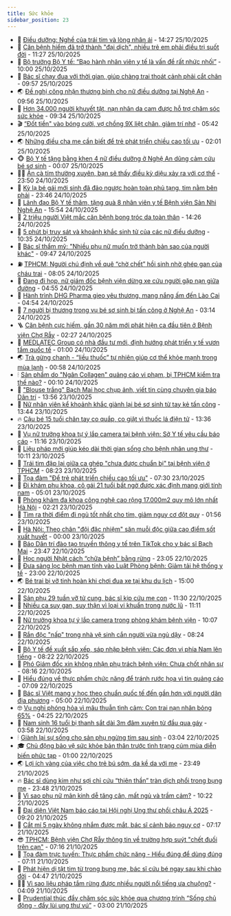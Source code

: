 ```yaml
---
title: Sức khỏe
sidebar_position: 23
---
```


<!-- dantri-suc-khoe:START -->
- 🤔 [Điều dưỡng: Nghề của trái tim và lòng nhân ái](https://dantri.com.vn/suc-khoe/dieu-duong-nghe-cua-trai-tim-va-long-nhan-ai-20251025203925936.htm) - 14:27 25/10/2025
- 🚦 [Căn bệnh hiểm đã trở thành &quot;đại dịch&quot;, nhiều trẻ em phải điều trị suốt đời](https://dantri.com.vn/suc-khoe/can-benh-hiem-da-tro-thanh-dai-dich-nhieu-tre-em-phai-dieu-tri-suot-doi-20251025154447423.htm) - 11:27 25/10/2025
- 🤖 [Bộ trưởng Bộ Y tế: “Bạo hành nhân viên y tế là vấn đề rất nhức nhối”](https://dantri.com.vn/suc-khoe/bo-truong-bo-y-te-bao-hanh-nhan-vien-y-te-la-van-de-rat-nhuc-nhoi-20251025155109739.htm) - 10:00 25/10/2025
- 🐻 [Bác sĩ chạy đua với thời gian, giúp chàng trai thoát cảnh phải cắt chân](https://dantri.com.vn/suc-khoe/bac-si-chay-dua-voi-thoi-gian-giup-chang-trai-thoat-canh-phai-cat-chan-20251025090817172.htm) - 09:57 25/10/2025
- 🌏 [Đề nghị công nhận thương binh cho nữ điều dưỡng tại Nghệ An](https://dantri.com.vn/suc-khoe/de-nghi-cong-nhan-thuong-binh-cho-nu-dieu-duong-tai-nghe-an-20251025075804078.htm) - 09:56 25/10/2025
- 👺 [Hơn 34.000 người khuyết tật, nạn nhân da cam được hỗ trợ chăm sóc sức khỏe](https://dantri.com.vn/suc-khoe/hon-34000-nguoi-khuyet-tat-nan-nhan-da-cam-duoc-ho-tro-cham-soc-suc-khoe-20251025161748126.htm) - 09:34 25/10/2025
- 🎬 [“Đốt tiền&quot; vào bóng cười, vợ chồng 9X liệt chân, giảm trí nhớ](https://dantri.com.vn/suc-khoe/dot-tien-vao-bong-cuoi-vo-chong-9x-liet-chan-giam-tri-nho-20251025105121611.htm) - 05:42 25/10/2025
- 🌏 [Những điều cha mẹ cần biết để trẻ phát triển chiều cao tối ưu](https://dantri.com.vn/suc-khoe/nhung-dieu-cha-me-can-biet-de-tre-phat-trien-chieu-cao-toi-uu-20251024165644705.htm) - 02:01 25/10/2025
- 🐵 [Bộ Y tế tặng bằng khen 4 nữ điều dưỡng ở Nghệ An dũng cảm cứu bé sơ sinh](https://dantri.com.vn/suc-khoe/bo-y-te-tang-bang-khen-4-nu-dieu-duong-o-nghe-an-dung-cam-cuu-be-so-sinh-20251025070100561.htm) - 00:07 25/10/2025
- 👨‍🏫 [Ăn cà tím thường xuyên, bạn sẽ thấy điều kỳ diệu xảy ra với cơ thể](https://dantri.com.vn/suc-khoe/an-ca-tim-thuong-xuyen-ban-se-thay-dieu-ky-dieu-xay-ra-voi-co-the-20251024112817226.htm) - 23:50 24/10/2025
- 🤗 [Kỳ lạ bé gái mới sinh đã đảo ngược hoàn toàn phủ tạng, tim nằm bên phải](https://dantri.com.vn/suc-khoe/ky-la-be-gai-moi-sinh-da-dao-nguoc-hoan-toan-phu-tang-tim-nam-ben-phai-20251025015110308.htm) - 23:46 24/10/2025
- 🫶 [Lãnh đạo Bộ Y tế thăm, tặng quà 8 nhân viên y tế Bệnh viện Sản Nhi Nghệ An](https://dantri.com.vn/suc-khoe/lanh-dao-bo-y-te-tham-tang-qua-8-nhan-vien-y-te-benh-vien-san-nhi-nghe-an-20251024174854991.htm) - 15:54 24/10/2025
- 🙉 [2 triệu người Việt mắc căn bệnh bong tróc da toàn thân](https://dantri.com.vn/suc-khoe/2-trieu-nguoi-viet-mac-can-benh-bong-troc-da-toan-than-20251024205225991.htm) - 14:26 24/10/2025
- 🦅 [5 phút bị truy sát và khoảnh khắc sinh tử của các nữ điều dưỡng](https://dantri.com.vn/suc-khoe/5-phut-bi-truy-sat-va-khoanh-khac-sinh-tu-cua-cac-nu-dieu-duong-20251024165609594.htm) - 10:35 24/10/2025
- 🐘 [Bác sĩ thẩm mỹ: &quot;Nhiều phụ nữ muốn trở thành bản sao của người khác&quot;](https://dantri.com.vn/suc-khoe/bac-si-tham-my-nhieu-phu-nu-muon-tro-thanh-ban-sao-cua-nguoi-khac-20251024115325056.htm) - 09:47 24/10/2025
- ⛽️ [TPHCM: Người chú định về quê “chờ chết” hồi sinh nhờ ghép gan của cháu trai](https://dantri.com.vn/suc-khoe/tphcm-nguoi-chu-dinh-ve-que-cho-chet-hoi-sinh-nho-ghep-gan-cua-chau-trai-20251024145548489.htm) - 08:05 24/10/2025
- 🤡 [Đang đi họp, nữ giám đốc bệnh viện dừng xe cứu người gặp nạn giữa đường](https://dantri.com.vn/suc-khoe/dang-di-hop-nu-giam-doc-benh-vien-dung-xe-cuu-nguoi-gap-nan-giua-duong-20251024112335665.htm) - 04:55 24/10/2025
- 💼 [Hành trình DHG Pharma gieo yêu thương, mang nắng ấm đến Lào Cai](https://dantri.com.vn/suc-khoe/hanh-trinh-dhg-pharma-gieo-yeu-thuong-mang-nang-am-den-lao-cai-20251024114959632.htm) - 04:54 24/10/2025
- 🤔 [7 người bị thương trong vụ bé sơ sinh bị tấn công ở Nghệ An](https://dantri.com.vn/suc-khoe/7-nguoi-bi-thuong-trong-vu-be-so-sinh-bi-tan-cong-o-nghe-an-20251024093041328.htm) - 03:14 24/10/2025
- 🪜 [Căn bệnh cực hiếm, gần 30 năm mới phát hiện ca đầu tiên ở Bệnh viện Chợ Rẫy](https://dantri.com.vn/suc-khoe/can-benh-cuc-hiem-gan-30-nam-moi-phat-hien-ca-dau-tien-o-benh-vien-cho-ray-20251023145810394.htm) - 02:27 24/10/2025
- 📝 [MEDLATEC Group có nhà đầu tư mới, định hướng phát triển y tế vươn tầm quốc tế](https://dantri.com.vn/suc-khoe/medlatec-group-co-nha-dau-tu-moi-dinh-huong-phat-trien-y-te-vuon-tam-quoc-te-20251024075310010.htm) - 01:00 24/10/2025
- 🌏 [Trà gừng chanh - “liều thuốc” tự nhiên giúp cơ thể khỏe mạnh trong mùa lạnh](https://dantri.com.vn/suc-khoe/tra-gung-chanh-lieu-thuoc-tu-nhien-giup-co-the-khoe-manh-trong-mua-lanh-20251023204815857.htm) - 00:58 24/10/2025
- 🕯 [Sản phẩm do &quot;Ngân Collagen&quot; quảng cáo vi phạm, bị TPHCM kiểm tra thế nào?](https://dantri.com.vn/suc-khoe/san-pham-do-ngan-collagen-quang-cao-vi-pham-bi-tphcm-kiem-tra-the-nao-20251020142409290.htm) - 00:10 24/10/2025
- 🦍 [&quot;Blouse trắng&quot; Bạch Mai học chụp ảnh, viết tin cùng chuyên gia báo Dân trí](https://dantri.com.vn/suc-khoe/blouse-trang-bach-mai-hoc-chup-anh-viet-tin-cung-chuyen-gia-bao-dan-tri-20251023195406074.htm) - 13:56 23/10/2025
- 🌈 [Nữ nhân viên kể khoảnh khắc giành lại bé sơ sinh từ tay kẻ tấn công](https://dantri.com.vn/suc-khoe/nu-nhan-vien-ke-khoanh-khac-gianh-lai-be-so-sinh-tu-tay-ke-tan-cong-20251023200932887.htm) - 13:44 23/10/2025
- 🔥 [Cậu bé 15 tuổi chân tay co quắp, co giật vì thuốc lá điện tử](https://dantri.com.vn/suc-khoe/cau-be-15-tuoi-chan-tay-co-quap-co-giat-vi-thuoc-la-dien-tu-20251023193529990.htm) - 13:36 23/10/2025
- 🌊 [Vụ nữ trưởng khoa tự ý lắp camera tại bệnh viện: Sở Y tế yêu cầu báo cáo](https://dantri.com.vn/suc-khoe/vu-nu-truong-khoa-tu-y-lap-camera-tai-benh-vien-so-y-te-yeu-cau-bao-cao-20251023164436369.htm) - 11:16 23/10/2025
- 🚦 [Liệu pháp mới giúp kéo dài thời gian sống cho bệnh nhân ung thư](https://dantri.com.vn/suc-khoe/lieu-phap-moi-giup-keo-dai-thoi-gian-song-cho-benh-nhan-ung-thu-20251023164819000.htm) - 10:11 23/10/2025
- 🤖 [Trái tim đập lại giữa ca ghép &quot;chưa được chuẩn bị&quot; tại bệnh viện ở TPHCM](https://dantri.com.vn/suc-khoe/trai-tim-dap-lai-giua-ca-ghep-chua-duoc-chuan-bi-tai-benh-vien-o-tphcm-20251023150631238.htm) - 08:23 23/10/2025
- 🤡 [Tọa đàm &quot;Để trẻ phát triển chiều cao tối ưu&quot;](https://dantri.com.vn/suc-khoe/toa-dam-de-tre-phat-trien-chieu-cao-toi-uu-20251022110735242.htm) - 07:30 23/10/2025
- 💂 [Đi khám phụ khoa, cô gái 21 tuổi bất ngờ được xác định mang giới tính nam](https://dantri.com.vn/suc-khoe/di-kham-phu-khoa-co-gai-21-tuoi-bat-ngo-duoc-xac-dinh-mang-gioi-tinh-nam-20251023120123186.htm) - 05:01 23/10/2025
- 🦄 [Phòng khám đa khoa công nghệ cao rộng 17.000m2 quy mô lớn nhất Hà Nội](https://dantri.com.vn/suc-khoe/phong-kham-da-khoa-cong-nghe-cao-rong-17000m2-quy-mo-lon-nhat-ha-noi-20251023090607300.htm) - 02:21 23/10/2025
- 🧠 [Tìm ra thời điểm đi ngủ tốt nhất cho tim, giảm nguy cơ đột quỵ](https://dantri.com.vn/suc-khoe/tim-ra-thoi-diem-di-ngu-tot-nhat-cho-tim-giam-nguy-co-dot-quy-20251023070133064.htm) - 01:56 23/10/2025
- 🤖 [Hà Nội: Theo chân &quot;đội đặc nhiệm&quot; săn muỗi độc giữa cao điểm sốt xuất huyết](https://dantri.com.vn/suc-khoe/ha-noi-theo-chan-doi-dac-nhiem-san-muoi-doc-giua-cao-diem-sot-xuat-huyet-20251022183454342.htm) - 00:00 23/10/2025
- 💼 [Báo Dân trí đào tạo truyền thông y tế trên TikTok cho y bác sĩ Bạch Mai](https://dantri.com.vn/suc-khoe/bao-dan-tri-dao-tao-truyen-thong-y-te-tren-tiktok-cho-y-bac-si-bach-mai-20251022233200109.htm) - 23:47 22/10/2025
- 🧰 [Học người Nhật cách “chữa bệnh” bằng rừng](https://dantri.com.vn/suc-khoe/hoc-nguoi-nhat-cach-chua-benh-bang-rung-20251022204554586.htm) - 23:05 22/10/2025
- 🎉 [Đưa sàng lọc bệnh mạn tính vào Luật Phòng bệnh: Giảm tải hệ thống y tế](https://dantri.com.vn/suc-khoe/dua-sang-loc-benh-man-tinh-vao-luat-phong-benh-giam-tai-he-thong-y-te-20251022223349955.htm) - 23:00 22/10/2025
- 🌏 [Bé trai bị vỡ tinh hoàn khi chơi đua xe tại khu du lịch](https://dantri.com.vn/suc-khoe/be-trai-bi-vo-tinh-hoan-khi-choi-dua-xe-tai-khu-du-lich-20251022203834099.htm) - 15:00 22/10/2025
- 📝 [Sản phụ 29 tuần vỡ tử cung, bác sĩ kịp cứu mẹ con](https://dantri.com.vn/suc-khoe/san-phu-29-tuan-vo-tu-cung-bac-si-kip-cuu-me-con-20251022170620566.htm) - 11:30 22/10/2025
- 🧠 [Nhiều ca suy gan, suy thận vì loại vi khuẩn trong nước lũ](https://dantri.com.vn/suc-khoe/nhieu-ca-suy-gan-suy-than-vi-loai-vi-khuan-trong-nuoc-lu-20251022161258839.htm) - 11:11 22/10/2025
- 🚀 [Nữ trưởng khoa tự ý lắp camera trong phòng khám bệnh viện](https://dantri.com.vn/suc-khoe/nu-truong-khoa-tu-y-lap-camera-trong-phong-kham-benh-vien-20251022154551679.htm) - 10:07 22/10/2025
- 💯 [Rắn độc &quot;nấp&quot; trong nhà vệ sinh cắn người vừa ngủ dậy](https://dantri.com.vn/suc-khoe/ran-doc-nap-trong-nha-ve-sinh-can-nguoi-vua-ngu-day-20251022145804814.htm) - 08:24 22/10/2025
- 🫶 [Bộ Y tế đề xuất sắp xếp, sáp nhập bệnh viện: Các đơn vị phía Nam lên tiếng](https://dantri.com.vn/suc-khoe/bo-y-te-de-xuat-sap-xep-sap-nhap-benh-vien-cac-don-vi-phia-nam-len-tieng-20251022140638645.htm) - 08:22 22/10/2025
- 👹 [Phó Giám đốc xin không nhận phụ trách bệnh viện: Chưa chốt nhân sự](https://dantri.com.vn/suc-khoe/pho-giam-doc-xin-khong-nhan-phu-trach-benh-vien-chua-chot-nhan-su-20251022132923322.htm) - 08:16 22/10/2025
- 🤩 [Hiểu đúng về thực phẩm chức năng để tránh rước họa vì tin quảng cáo](https://dantri.com.vn/suc-khoe/hieu-dung-ve-thuc-pham-chuc-nang-de-tranh-ruoc-hoa-vi-tin-quang-cao-20251022105024745.htm) - 07:09 22/10/2025
- 🌊 [Bác sĩ Việt mang y học theo chuẩn quốc tế đến gần hơn với người dân địa phương](https://dantri.com.vn/suc-khoe/bac-si-viet-mang-y-hoc-theo-chuan-quoc-te-den-gan-hon-voi-nguoi-dan-dia-phuong-20251022110900808.htm) - 05:00 22/10/2025
- 🤓 [Vụ nghi phóng hỏa vì mâu thuẫn tình cảm: Con trai nạn nhân bỏng 65%](https://dantri.com.vn/suc-khoe/vu-nghi-phong-hoa-vi-mau-thuan-tinh-cam-con-trai-nan-nhan-bong-65-20251022111518563.htm) - 04:25 22/10/2025
- 🌝 [Nam sinh 16 tuổi bị thanh sắt dài 3m đâm xuyên từ đầu qua gáy](https://dantri.com.vn/suc-khoe/nam-sinh-16-tuoi-bi-thanh-sat-dai-3m-dam-xuyen-tu-dau-qua-gay-20251022105200189.htm) - 03:58 22/10/2025
- 🕯 [Giành lại sự sống cho sản phụ ngừng tim sau sinh](https://dantri.com.vn/suc-khoe/gianh-lai-su-song-cho-san-phu-ngung-tim-sau-sinh-20251022095305220.htm) - 03:04 22/10/2025
- 🎓 [Chủ động bảo vệ sức khỏe bản thân trước tình trạng cúm mùa diễn biến phức tạp](https://dantri.com.vn/suc-khoe/chu-dong-bao-ve-suc-khoe-ban-than-truoc-tinh-trang-cum-mua-dien-bien-phuc-tap-20251021224211896.htm) - 01:00 22/10/2025
- 🌏 [Lợi ích vàng của việc cho trẻ bú sớm, da kề da với mẹ](https://dantri.com.vn/suc-khoe/loi-ich-vang-cua-viec-cho-tre-bu-som-da-ke-da-voi-me-20251021215050649.htm) - 23:49 21/10/2025
- 🔥 [Bác sĩ dùng kim như sợi chỉ cứu “thiên thần” tràn dịch phổi trong bụng mẹ](https://dantri.com.vn/suc-khoe/bac-si-dung-kim-nhu-soi-chi-cuu-thien-than-tran-dich-phoi-trong-bung-me-20251016190905591.htm) - 23:48 21/10/2025
- 📝 [Vì sao phụ nữ mãn kinh dễ tăng cân, mất ngủ và trầm cảm?](https://dantri.com.vn/suc-khoe/vi-sao-phu-nu-man-kinh-de-tang-can-mat-ngu-va-tram-cam-20251021152434250.htm) - 10:22 21/10/2025
- 🧠 [Đại diện Việt Nam báo cáo tại Hội nghị Ung thư phổi châu Á 2025](https://dantri.com.vn/suc-khoe/dai-dien-viet-nam-bao-cao-tai-hoi-nghi-ung-thu-phoi-chau-a-2025-20251021155732179.htm) - 09:20 21/10/2025
- 🦅 [Cắt mí 5 ngày không nhắm được mắt, bác sĩ cảnh báo nguy cơ](https://dantri.com.vn/suc-khoe/cat-mi-5-ngay-khong-nham-duoc-mat-bac-si-canh-bao-nguy-co-20251021121237967.htm) - 07:17 21/10/2025
- 😎 [TPHCM: Bệnh viện Chợ Rẫy thông tin về trường hợp suýt &quot;chết đuối trên cạn&quot;](https://dantri.com.vn/suc-khoe/tphcm-benh-vien-cho-ray-thong-tin-ve-truong-hop-suyt-chet-duoi-tren-can-20251021124531479.htm) - 07:16 21/10/2025
- 🎉 [Tọa đàm trực tuyến: Thực phẩm chức năng - Hiểu đúng để dùng đúng](https://dantri.com.vn/suc-khoe/toa-dam-truc-tuyen-thuc-pham-chuc-nang-hieu-dung-de-dung-dung-20251020172042471.htm) - 07:11 21/10/2025
- 🫣 [Phát hiện dị tật tim từ trong bụng mẹ, bác sĩ cứu bé ngay sau khi chào đời](https://dantri.com.vn/suc-khoe/phat-hien-di-tat-tim-tu-trong-bung-me-bac-si-cuu-be-ngay-sau-khi-chao-doi-20251021113925671.htm) - 04:47 21/10/2025
- 🧑‍🏫 [Vì sao liệu pháp tắm rừng được nhiều người nổi tiếng ưa chuộng?](https://dantri.com.vn/suc-khoe/vi-sao-lieu-phap-tam-rung-duoc-nhieu-nguoi-noi-tieng-ua-chuong-20251021105223248.htm) - 04:09 21/10/2025
- 🥷 [Prudential thúc đẩy chăm sóc sức khỏe qua chương trình “Sống chủ động - đẩy lùi ung thư vú”](https://dantri.com.vn/suc-khoe/prudential-thuc-day-cham-soc-suc-khoe-qua-chuong-trinh-song-chu-dong-day-lui-ung-thu-vu-20251021092155892.htm) - 03:00 21/10/2025<!-- dantri-suc-khoe:END -->
